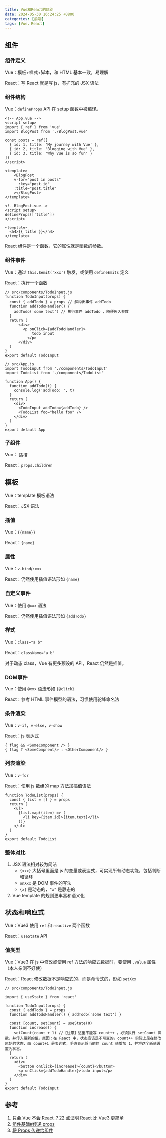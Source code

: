 ```yaml
---
title: Vue和React的区别
date: 2024-05-30 16:24:25 +0800
categories: [前端]
tags: [Vue，React]
---
```


## 组件

### 组件定义

Vue：模板+样式+脚本，和 HTML 基本一致，易理解

React：写 React 就是写 js，有扩充的 JSX 语法

### 组件结构

Vue：`defineProps` API 在 setup 函数中被编译。

```vue
<!-- App.vue -->
<script setup>
import { ref } from 'vue'
import BlogPost from './BlogPost.vue'
  
const posts = ref([
  { id: 1, title: 'My journey with Vue' },
  { id: 2, title: 'Blogging with Vue' },
  { id: 3, title: 'Why Vue is so fun' }
])
</script>

<template>
	<BlogPost
  	v-for="post in posts"
	  :key="post.id"
  	:title="post.title"
	></BlogPost>
</template>

<!--BlogPost.vue-->
<script setup>
defineProps(['title'])
</script>

<template>
  <h4>{{ title }}</h4>
</template>
```

React 组件是一个函数，它的属性就是函数的参数。

### 组件事件

Vue：通过 `this.$emit('xxx')` 触发，或使用 `defineEmits` 定义

React：执行一个函数

```react
// src/components/TodoInput.js
function TodoInput(props) {
  const { addTodo } = props // 解构出事件 addTodo
  function addTodoHandler() {
    addTodo('some text') // 执行事件 addTodo ，随便传入参数
  }
  return (
      <div>
      	<p onClick={addTodoHandler}>
            todo input
          </p>
      </div>
  )
}
export default TodoInput

// src/App.js
import TodoInput from './components/TodoInput'
import TodoList from './components/TodoList'

function App() {
  function addTodo(t) {
    console.log('addTodo: ', t)
  }
  return (
    <div>
      <TodoInput addTodo={addTodo} />
      <TodoList foo="hello foo" />
    </div>
  )
}
export default App
```

### 子组件

Vue：<slot> 插槽

React：`props.children`

## 模板

Vue：template 模板语法

React：JSX 语法

### 插值

Vue：`{{name}}`

React：`{name}`

### 属性

Vue：`v-bind`/`:xxx`

React：仍然使用插值语法形如 `{name}`

### 自定义事件

Vue：使用 `@xxx` 语法

React：仍然使用插值语法形如 `{addTodo}`

### 样式

Vue：`class="a b"`

React：`className="a b"`

对于动态 class，Vue 有更多预设的 API，React 仍然是插值。

### DOM事件

Vue：使用 `@xxx` 语法形如 `{@click}`

React：参考 HTML 事件模型的语法，习惯使用驼峰命名法

### 条件渲染

Vue：`v-if`，`v-else`，`v-show`

React：js 表达式

```react
{ flag && <SomeComponent /> }
{ flag ? <SomeCompnent/> : <OtherComponent/> }
```

### 列表渲染

Vue：`v-for`

React：使用 js 数组的 map 方法加插值语法

```react
function TodoList(props) {
  const { list = [] } = props
  return (
    <ul>
      {list.map((item) => (
        <li key={item.id}>{item.text}</li>
      ))}
    </ul>
  )
}
export default TodoList
```

### 整体对比

1. JSX 语法相对较为简洁
   - `{xxx}` 大括号里面是 js 的变量或表达式，可实现所有动态功能，包括判断和循环
   - `onXxx` 是 DOM 事件的写法
   - `{x}` 是动态的，`"x"` 是静态的
2. Vue template 的规则更丰富和语义化

## 状态和响应式

Vue：Vue3 使用 `ref` 和 `reactive` 两个函数

React：`useState` API

### 值类型

Vue：Vue3 在 js 中修改或使用 ref 方法的响应式数据时，要使用 `.value` 属性（本人亲测不好使）

React：React 修改数据不是响应式的，而是命令式的，形如 `setXxx`

```react
// src/components/TodoInput.js

import { useState } from 'react'

function TodoInput(props) {
  const { addTodo } = props
  function addTodoHandler() { addTodo('some text') }

  const [count, setCount] = useState(0)
  function increase() {
    setCount(count + 1) //【注意】这里不能写 count++ ，必须执行 setCount 函数，并传入最新的值。原因：在 React 中，状态应该是不可变的。count++ 实际上是在修改原始的状态，而 count+1 是表达式，明确表示将当前的 count 值增加 1，并将这个新值设置为状态。
  }
  return (
    <div>
      <button onClick={increase}>{count}</button>
      <p onClick={addTodoHandler}>todo input</p>
    </div>
  )
}
export default TodoInput
```

## 参考

1. [只会 Vue 不会 React ？22 点证明 React 比 Vue3 更简单](https://juejin.cn/post/7344536653463207973)
2. [组件基础#传递 props](https://cn.vuejs.org/guide/essentials/component-basics.html#passing-props)
3. [将 Props 传递给组件](https://zh-hans.react.dev/learn/passing-props-to-a-component)
